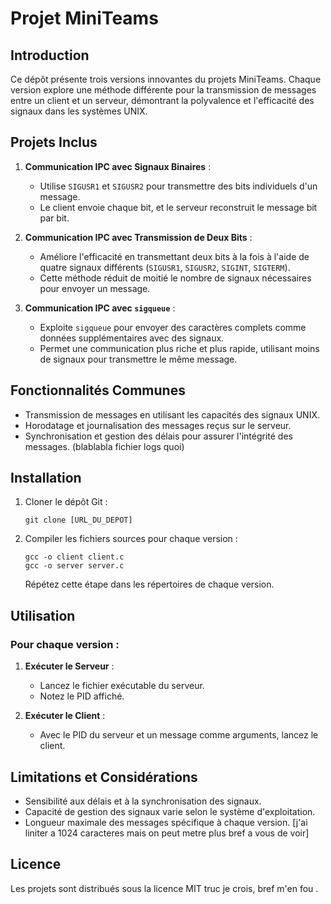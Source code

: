 # Projet MiniTeams

## Introduction

Ce dépôt présente trois versions innovantes du projets MiniTeams. Chaque version explore une méthode différente pour la transmission de messages entre un client et un serveur, démontrant la polyvalence et l'efficacité des signaux dans les systèmes UNIX.

## Projets Inclus

1. **Communication IPC avec Signaux Binaires** :
   - Utilise `SIGUSR1` et `SIGUSR2` pour transmettre des bits individuels d'un message.
   - Le client envoie chaque bit, et le serveur reconstruit le message bit par bit.

2. **Communication IPC avec Transmission de Deux Bits** :
   - Améliore l'efficacité en transmettant deux bits à la fois à l'aide de quatre signaux différents (`SIGUSR1`, `SIGUSR2`, `SIGINT`, `SIGTERM`).
   - Cette méthode réduit de moitié le nombre de signaux nécessaires pour envoyer un message.

3. **Communication IPC avec `sigqueue`** :
   - Exploite `sigqueue` pour envoyer des caractères complets comme données supplémentaires avec des signaux.
   - Permet une communication plus riche et plus rapide, utilisant moins de signaux pour transmettre le même message.

## Fonctionnalités Communes

- Transmission de messages en utilisant les capacités des signaux UNIX.
- Horodatage et journalisation des messages reçus sur le serveur.
- Synchronisation et gestion des délais pour assurer l'intégrité des messages. (blablabla fichier logs quoi)

## Installation

1. Cloner le dépôt Git :
   ```
   git clone [URL_DU_DEPOT]
   ```

2. Compiler les fichiers sources pour chaque version :
   ```
   gcc -o client client.c
   gcc -o server server.c
   ```
   Répétez cette étape dans les répertoires de chaque version.

## Utilisation

### Pour chaque version :

1. **Exécuter le Serveur** :
   - Lancez le fichier exécutable du serveur.
   - Notez le PID affiché.

2. **Exécuter le Client** :
   - Avec le PID du serveur et un message comme arguments, lancez le client.

## Limitations et Considérations

- Sensibilité aux délais et à la synchronisation des signaux.
- Capacité de gestion des signaux varie selon le système d'exploitation.
- Longueur maximale des messages spécifique à chaque version. [j'ai liniter a 1024 caracteres mais on peut metre plus bref a vous de voir]

## Licence

Les projets sont distribués sous la licence MIT truc je crois, bref m'en fou .
